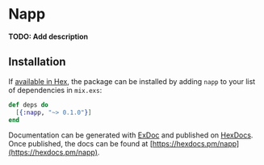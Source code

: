 # Napp

**TODO: Add description**

## Installation

If [available in Hex](https://hex.pm/docs/publish), the package can be installed
by adding `napp` to your list of dependencies in `mix.exs`:

```elixir
def deps do
  [{:napp, "~> 0.1.0"}]
end
```

Documentation can be generated with [ExDoc](https://github.com/elixir-lang/ex_doc)
and published on [HexDocs](https://hexdocs.pm). Once published, the docs can
be found at [https://hexdocs.pm/napp](https://hexdocs.pm/napp).


